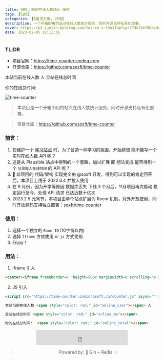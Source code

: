 ```yaml
---
title: 归档｜网站在线人数统计 服务
tags: [归档]
categories: [A置顶文章, 归档]
description: 一个开箱即用的站点在线人数统计服务，同时开源支持私有化部署。
cover: https://p3-juejin.byteimg.com/tos-cn-i-k3u1fbpfcp/774b45e7d6ac4d46b1adf5948d6c483c~tplv-k3u1fbpfcp-zoom-1.image
date: 2023-02-05 18:11:36
---
```


### TL;DR

- 项目官网：https://time-counter.icodeq.com
- 开源仓库：https://github.com/soxft/time-counter


本站当前在线人数 <span style="color: red;" id="online_user"></span> 人 全站在线总时间 <span style="color: red;" id="online_me"></span>

你的在线总时间:  <span style="color: red;" id="online_total"></span>


<script src="https://time-counter.onmicrosoft.cn/counter.js" async="" id="online-counter" interval="0" api="https://time-counter.onmicrosoft.cn/counter" room="{Room ID}"></script>


![time-counter](https://socialify.git.ci/soxft/time-counter/image?description=1&font=Bitter&language=1&name=1&owner=1&stargazers=1&theme=Dark)

> 本项目是一个开箱即用的站点在线人数统计服务，同时开源支持私有化部署。

> 项目仓库：https://github.com/soxft/time-counter

### 前言：

1. 在维护一个 [学习站点](https://tuostudy.com) 时，为了营造一种学习的氛围，开始猜想 能不能写一个实时在线人数 API 呢？
2. 这是从 Plausible 站点中得到的一个思路，加以扩展 即 想法变成 能否得到一个 `记录每人在线时间` 的 API 呢？
3. 🤔 此项目的 代码/架构 实现完全由 @soxft 开发，得到可以实现的肯定回答后，本项目上线于 2022.6.4 并投入使用
4. 在 9 月份，因为开学等原因 数据库丢失 下线 3 个月后，11月项目再次启动 稳定运行至今，处理 API 请求 已达近数十亿次
5. 2023.2.5 元宵节，本项目由单个站点扩展为 Room 机制，对外开放使用，同时开放源码支持独立部署：[soxft/time-counter](https://github.com/soxft/time-counter)

### 使用：

1. 选择一个独立的 `Room ID` (10字符以内)
1. 选择 `Iframe` 方式使用 or `js` 方式使用
1. Enjoy！

### 用法：

1. Iframe 引入

```html
<center><iframe frameborder=0  height=50px marginwidth=0 scrolling=no src="https://time-counter.onmicrosoft.cn/room/1"></iframe></center>
```

2. JS 引入

```html
<script src="https://time-counter.onmicrosoft.cn/counter.js" async="" id="online-counter" interval="0" api="https://time-counter.onmicrosoft.cn/counter" room="{Room ID}"></script>

本站当前在线人数 <span style="color: red;" id="online_user"></span> 人

全站在线总时间 <span style="color: red;" id="online_me"></span>

你的在线总时间:  <span style="color: red;" id="online_total"></span>
```

<center><iframe frameborder=0  height=50px marginwidth=0 scrolling=no src="https://time-counter.onmicrosoft.cn/room/info"></iframe></center>


 > <center>Powered by: 🚀 Gin + Redis ✨</center>
